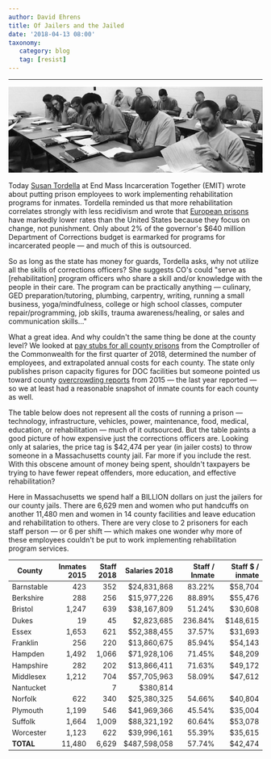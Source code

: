 ```yaml
---
author: David Ehrens
title: Of Jailers and the Jailed
date: '2018-04-13 08:00'
taxonomy:
   category: blog
   tag: [resist]
---
```

---

![](education.jpg)

Today [Susan Tordella](https://endmassincarcerationtogether.wordpress.com/2018/04/13/make-every-correctional-officer-a-program-officer/) at End Mass Incarceration Together (EMIT) wrote about putting prison employees to work implementing rehabilitation programs for inmates. Tordella reminded us that more rehabilitation correlates strongly with less recidivism and wrote that [European prisons](https://willbrownsberger.com/young-adults-in-the-german-criminal-justice-system/) have markedly lower rates than the United States because they focus on change, not punishment. Only about 2% of the governor's $640 million Department of Corrections budget is earmarked for programs for incarcerated people — and much of this is outsourced.

So as long as the state has money for guards, Tordella asks, why not utilize all the skills of corrections officers? She suggests CO's could "serve as [rehabilitation] program officers who share a skill and/or knowledge with the people in their care. The program can be practically anything — culinary, GED preparation/tutoring, plumbing, carpentry, writing, running a small business, yoga/mindfulness, college or high school classes, computer repair/programming, job skills, trauma awareness/healing, or sales and communication skills…"

What a great idea. And why couldn't the same thing be done at the county level? We looked at [pay stubs for all county prisons](https://www.macomptroller.org/cthru) from the Comptroller of the Commonwealth for the first quarter of 2018, determined the number of employees, and extrapolated annual costs for each county. The state only publishes prison capacity figures for DOC facilities but someone pointed us toward county [overcrowding reports](http://www.mass.gov/eopss/law-enforce-and-cj/prisons/rsch-data/quarterly-overcrowding-reports.html) from 2015 — the last year reported — so we at least had a reasonable snapshot of inmate counts for each county as well. 

The table below does not represent all the costs of running a prison — technology, infrastructure, vehicles, power, maintenance, food, medical, education, or rehabilitation — much of it outsourced. But the table paints a good picture of how expensive just the corrections officers are. Looking only at salaries, the price tag is $42,474 per year (in jailer costs) to throw someone in a Massachusetts county jail. Far more if you include the rest. With this obscene amount of money being spent, shouldn't taxpayers be trying to have fewer repeat offenders, more education, and effective rehabilitation?

Here in Massachusetts we spend half a BILLION dollars on just the jailers for our county jails. There are 6,629 men and women who put handcuffs on another 11,480 men and women in 14 county facilities and leave education and rehabilitation to others. There are very close to 2 prisoners for each staff person — or 6 per shift — which makes one wonder why more of these employees couldn't be put to work implementing rehabilitation program services.

| **County** | **Inmates 2015** | **Staff 2018** | **Salaries 2018** | **Staff / Inmate** | **Staff $ / inmate** |
| ---------- | ---------------: | -------------: | ----------------: | -----------------: | -------------------: |
| Barnstable |              423 |            352 |       $24,831,868 |             83.22% |              $58,704 |
| Berkshire  |              288 |            256 |       $15,977,226 |             88.89% |              $55,476 |
| Bristol    |            1,247 |            639 |       $38,167,809 |             51.24% |              $30,608 |
| Dukes      |               19 |             45 |        $2,823,685 |            236.84% |             $148,615 |
| Essex      |            1,653 |            621 |       $52,388,455 |             37.57% |              $31,693 |
| Franklin   |              256 |            220 |       $13,860,675 |             85.94% |              $54,143 |
| Hampden    |            1,492 |          1,066 |       $71,928,106 |             71.45% |              $48,209 |
| Hampshire  |              282 |            202 |       $13,866,411 |             71.63% |              $49,172 |
| Middlesex  |            1,212 |            704 |       $57,705,963 |             58.09% |              $47,612 |
| Nantucket  |                  |              7 |          $380,814 |                    |                      |
| Norfolk    |              622 |            340 |       $25,380,325 |             54.66% |              $40,804 |
| Plymouth   |            1,199 |            546 |       $41,969,366 |             45.54% |              $35,004 |
| Suffolk    |            1,664 |          1,009 |       $88,321,192 |             60.64% |              $53,078 |
| Worcester  |            1,123 |            622 |       $39,996,161 |             55.39% |              $35,615 |
| **TOTAL**  |           11,480 |          6,629 |      $487,598,058 |             57.74% |              $42,474 |

